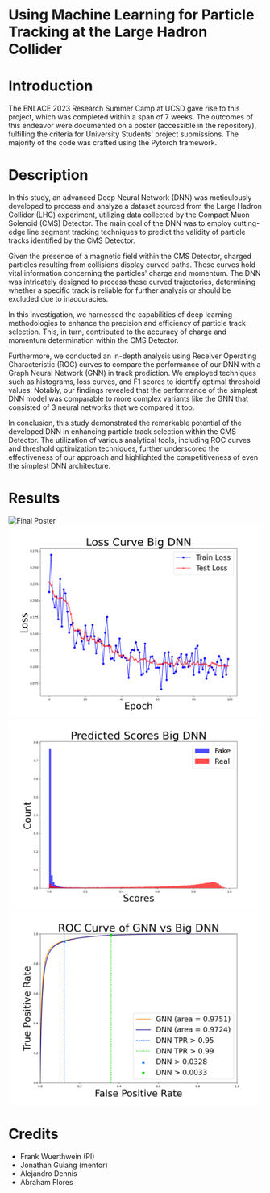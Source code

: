 # Using Machine Learning for Particle Tracking at the Large Hadron Collider

# Introduction
The ENLACE 2023 Research Summer Camp at UCSD gave rise to this project, which was completed within a span of 7 weeks. The outcomes of this endeavor were documented on a poster (accessible in the repository), fulfilling the criteria for University Students' project submissions. The majority of the code was crafted using the Pytorch framework.

# Description 
In this study, an advanced Deep Neural Network (DNN) was meticulously developed to process and analyze a dataset sourced from the Large Hadron Collider (LHC) experiment, utilizing data collected by the Compact Muon Solenoid (CMS) Detector. The main goal of the DNN was to employ cutting-edge line segment tracking techniques to predict the validity of particle tracks identified by the CMS Detector.

Given the presence of a magnetic field within the CMS Detector, charged particles resulting from collisions display curved paths. These curves hold vital information concerning the particles' charge and momentum. The DNN was intricately designed to process these curved trajectories, determining whether a specific track is reliable for further analysis or should be excluded due to inaccuracies.

In this investigation, we harnessed the capabilities of deep learning methodologies to enhance the precision and efficiency of particle track selection. This, in turn, contributed to the accuracy of charge and momentum determination within the CMS Detector.

Furthermore, we conducted an in-depth analysis using Receiver Operating Characteristic (ROC) curves to compare the performance of our DNN with a Graph Neural Network (GNN) in track prediction. We employed techniques such as histograms, loss curves, and F1 scores to identify optimal threshold values. Notably, our findings revealed that the performance of the simplest DNN model was comparable to more complex variants like the GNN that consisted of 3 neural networks that we compared it too.

In conclusion, this study demonstrated the remarkable potential of the developed DNN in enhancing particle track selection within the CMS Detector. The utilization of various analytical tools, including ROC curves and threshold optimization techniques, further underscored the effectiveness of our approach and highlighted the competitiveness of even the simplest DNN architecture.

# Results
![Final Poster](FinalPoster.png)
![Loss Curve of DNN](LossCurve.png)
![Predicted Scores of DNN](PredictedScores.png)
![ROC Curve of DNN vs GNN](ROC_Curve.png)

# Credits
* Frank Wuerthwein (PI)
* Jonathan Guiang (mentor)
* Alejandro Dennis
* Abraham Flores
